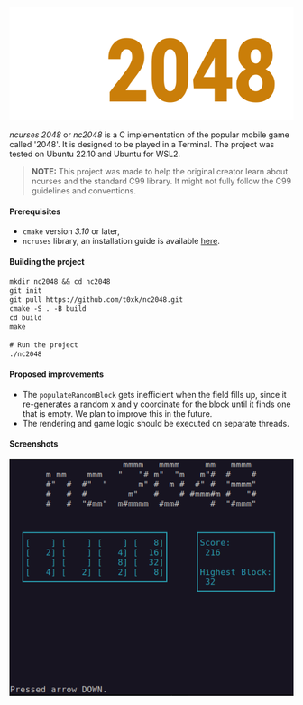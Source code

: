 <p align="center">
  <img width="600" height="200" src="/res/nc2048_logo.png">
</p>

*ncurses 2048* or *nc2048* is a C implementation of the popular mobile game called '2048'. It is designed to be played
in a Terminal. The project was tested on Ubuntu 22.10 and Ubuntu for WSL2.

> **NOTE:** This project was made to help the original creator learn about ncurses and the standard C99
> library. It might not fully follow the C99 guidelines and conventions.

#### Prerequisites

* `cmake` version *3.10* or later,
* `ncruses` library, an installation guide is
  available [here](https://www.cyberciti.biz/faq/linux-install-ncurses-library-headers-on-debian-ubuntu-centos-fedora/).

#### Building the project

```shell
mkdir nc2048 && cd nc2048
git init
git pull https://github.com/t0xk/nc2048.git
cmake -S . -B build
cd build
make

# Run the project
./nc2048
```

#### Proposed improvements

* The `populateRandomBlock` gets inefficient when the field fills up, since it re-generates a random x and y coordinate
  for the block until it finds one that is empty. We plan to improve this in the future.
* The rendering and game logic should be executed on separate threads.

#### Screenshots

![A screenshot of the nc2048 game](/res/screenshot.png)
